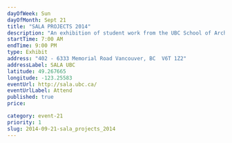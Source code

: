 ```yaml
---
dayOfWeek: Sun
dayOfMonth: Sept 21
title: "SALA PROJECTS 2014"
description: "An exhibition of student work from the UBC School of Architecture and Landscape Architecture."
startTime: 7:00 AM
endTime: 9:00 PM
type: Exhibit
address: "402 - 6333 Memorial Road Vancouver, BC  V6T 1Z2"
addressLabel: SALA UBC
latitude: 49.267665
longitude: -123.25583
eventUrl: http://sala.ubc.ca/
eventUrlLabel: Attend
published: true
price: 

category: event-21
priority: 1
slug: 2014-09-21-sala_projects_2014
---
```

